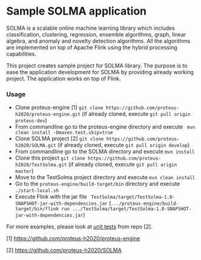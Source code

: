#  Sample SOLMA application
SOLMA is  a scalable online machine learning library which includes classification, clustering, regression, ensemble algorithms, graph, linear algebra, and anomaly and novelty detection algorithms. All the algorithms are implemented on top of Apache Flink using the hybrid processing capabilities.

This project creates sample project for SOLMA library. The purpose is to ease the application development for SOLMA by providing already working project.
The application works on top of Flink.

### Usage
- Clone proteus-engine [1] ``` git clone https://github.com/proteus-h2020/proteus-engine.git ``` (if already cloned, execute ``` git pull origin proteus-dev ```)
- From commandline go to the proteus-engine directory and execute ``` mvn clean install -Dmaven.test.skip=true```
- Clone SOLMA project [2] ``` git clone https://github.com/proteus-h2020/SOLMA.git ``` (if already cloned, execute ``` git pull origin develop ```)
- From commandline go to the SOLMA directory and execute ``` mvn install ```
- Clone this project ``` git clone https://github.com/proteus-h2020/TestSolma.git ``` (if already cloned, execute ``` git pull origin master ```)
- Move to the TestSolma project directory and execute ``` mvn clean install ```
- Go to the ```proteus-engine/build-target/bin``` directory and execute ```./start-local.sh```
- Execute Flink with the jar file ``` TestSolma/target/TestSolma-1.0-SNAPSHOT-jar-with-dependencies.jar``` (```.../proteus-engine/build-target/bin/flink run .../TestSolma/target/TestSolma-1.0-SNAPSHOT-jar-with-dependencies.jar```)

For more examples, please look at [unit tests](https://github.com/proteus-h2020/SOLMA/tree/master/src/test/scala/eu/proteus/solma) from repo [2].




[1] https://github.com/proteus-h2020/proteus-engine

[2] https://github.com/proteus-h2020/SOLMA

